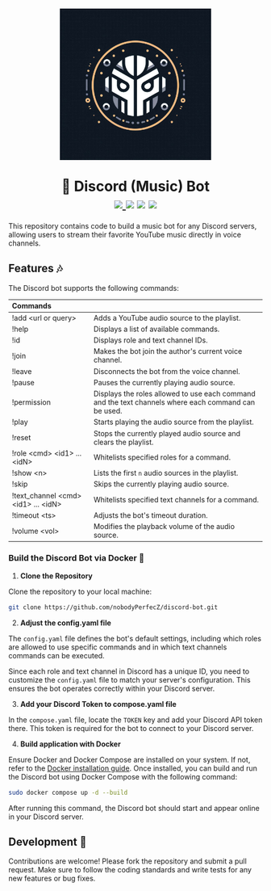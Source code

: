 <div align="middle">
    <h1>
        <p>
            <img src="docs/images/logo.png", alt="Logo", width="300" height="300" />
        </p>
        🤖 Discord (Music) Bot
        <br>
        <a href="https://github.com/psf/black">
            <img src="https://img.shields.io/badge/code%20style-black-000000.svg">
        </a>
        <a>
            <img src="https://img.shields.io/badge/python-3.10-blue">
        </a>
        <a>
            <img src="https://img.shields.io/badge/tests-passed-brightgreen">
        </a>
        <a>
            <img src="https://img.shields.io/badge/coverage-100%25-brightgreen">
        </a>
    </h1>
</div>

This repository contains code to build a music bot for any Discord servers, allowing users to stream their favorite YouTube music directly in voice channels.

## Features 🎶

The Discord bot supports the following commands:

| Commands                                              |                                                                                                      |
| :---------------------------------------------------- | ---------------------------------------------------------------------------------------------------- |
| !add &lt;url or query&gt;                             | Adds a YouTube audio source to the playlist.                                                         |
| !help                                                 | Displays a list of available commands.                                                               |
| !id                                                   | Displays role and text channel IDs.                                                                  |
| !join                                                 | Makes the bot join the author's current voice channel.                                               |
| !leave                                                | Disconnects the bot from the voice channel.                                                          |
| !pause                                                | Pauses the currently playing audio source.                                                           |
| !permission                                           | Displays the roles allowed to use each command and the text channels where each command can be used. |
| !play                                                 | Starts playing the audio source from the playlist.                                                   |
| !reset                                                | Stops the currently played audio source and clears the playlist.                                     |
| !role &lt;cmd&gt; &lt;id1&gt; ... &lt;idN&gt;         | Whitelists specified roles for a command.                                                            |
| !show &lt;n&gt;                                       | Lists the first `n` audio sources in the playlist.                                                   |
| !skip                                                 | Skips the currently playing audio source.                                                            |
| !text_channel &lt;cmd&gt; &lt;id1&gt; ... &lt;idN&gt; | Whitelists specified text channels for a command.                                                    |
| !timeout &lt;ts&gt;                                   | Adjusts the bot's timeout duration.                                                                  |
| !volume &lt;vol&gt;                                   | Modifies the playback volume of the audio source.                                                    |

### Build the Discord Bot via Docker 🐳

1. **Clone the Repository**

Clone the repository to your local machine:

```bash
git clone https://github.com/nobodyPerfecZ/discord-bot.git
```

2. **Adjust the config.yaml file**

The `config.yaml` file defines the bot's default settings, including which roles are allowed to use specific commands and in which text channels commands can be executed.

Since each role and text channel in Discord has a unique ID, you need to customize the `config.yaml` file to match your server's configuration. This ensures the bot operates correctly within your Discord server.

3. **Add your Discord Token to compose.yaml file**

In the `compose.yaml` file, locate the `TOKEN` key and add your Discord API token there. This token is required for the bot to connect to your Discord server.

4. **Build application with Docker**

Ensure Docker and Docker Compose are installed on your system. If not, refer to the [Docker installation guide](https://docs.docker.com/engine/install/). Once installed, you can build and run the Discord bot using Docker Compose with the following command:

```bash
sudo docker compose up -d --build
```

After running this command, the Discord bot should start and appear online in your Discord server.

## Development 🔧

Contributions are welcome! Please fork the repository and submit a pull request.
Make sure to follow the coding standards and write tests for any new features or bug fixes.
